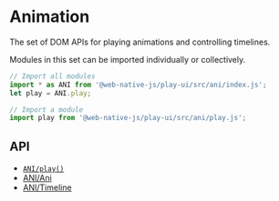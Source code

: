 # Animation

The set of DOM APIs for playing animations and controlling timelines.

Modules in this set can be imported individually or collectively.

```javascript
// Import all modules
import * as ANI from '@web-native-js/play-ui/src/ani/index.js';
let play = ANI.play;

// Import a module
import play from '@web-native-js/play-ui/src/ani/play.js';
```

## API

* [`ANI/play()`](play.md)
* [ANI/Ani](ani/)
* [ANI/Timeline](timeline/)

